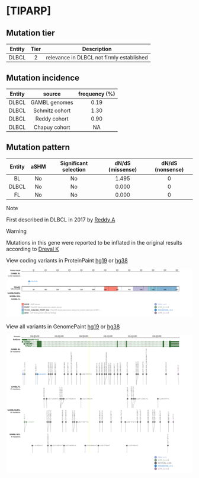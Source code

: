 # [TIPARP]

## Mutation tier

|Entity|Tier|Description                              |
|:------:|:----:|-----------------------------------------|
|DLBCL |2   |relevance in DLBCL not firmly established|
## Mutation incidence

|Entity|source        |frequency (%)|
|:------:|:--------------:|:-------------:|
|DLBCL |GAMBL genomes |0.19         |
|DLBCL |Schmitz cohort|1.30         |
|DLBCL |Reddy cohort  |0.90         |
|DLBCL |Chapuy cohort |  NA         |

## Mutation pattern

|Entity|aSHM|Significant selection|dN/dS (missense)|dN/dS (nonsense)|
|:------:|:----:|:---------------------:|:----------------:|:----------------:|
|BL    |No  |No                   |1.495           |0               |
|DLBCL |No  |No                   |0.000           |0               |
|FL    |No  |No                   |0.000           |0               |


> [!NOTE]
> First described in DLBCL in 2017 by [Reddy A](https://pubmed.ncbi.nlm.nih.gov/28985567)

> [!WARNING]
> Mutations in this gene were reported to be inflated in the original results according to [Dreval K](https://www.biorxiv.org/content/10.1101/2023.11.21.567983v1)


View coding variants in ProteinPaint [hg19](https://www.bcgsc.ca/downloads/morinlab/GAMBL/test/genes/TIPARP_protein.html)  or [hg38](https://www.bcgsc.ca/downloads/morinlab/GAMBL/test/genes/TIPARP_protein_hg38.html)

![image](images/proteinpaint/TIPARP_NM_015508.svg)

View all variants in GenomePaint [hg19](https://www.bcgsc.ca/downloads/morinlab/GAMBL/test/genes/TIPARP.html)  or [hg38](https://www.bcgsc.ca/downloads/morinlab/GAMBL/test/genes/TIPARP_hg38.html)

![image](images/proteinpaint/TIPARP.svg)
